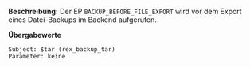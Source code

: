 
**Beschreibung:** Der EP `BACKUP_BEFORE_FILE_EXPORT` wird vor dem Export eines Datei-Backups im Backend aufgerufen.

**Übergabewerte**

```
Subject: $tar (rex_backup_tar)
Parameter: keine
```

